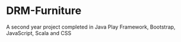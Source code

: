 # DRM-Furniture
A second year project completed in Java Play Framework, Bootstrap, JavaScript, Scala and CSS
